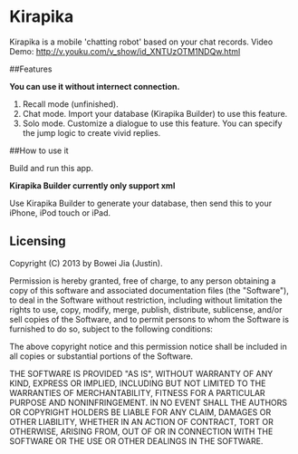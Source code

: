 Kirapika
===========================
Kirapika is a mobile 'chatting robot' based on your chat records.
Video Demo: http://v.youku.com/v_show/id_XNTUzOTM1NDQw.html

##Features

**You can use it without internect connection.**

1. Recall mode (unfinished).
2. Chat mode. Import your database (Kirapika Builder) to use this feature.
3. Solo mode. Customize a dialogue to use this feature. You can specify the jump logic to create vivid replies.

##How to use it

Build and run this app.

**Kirapika Builder currently only support xml**

Use Kirapika Builder to generate your database, then send this to your iPhone, iPod touch or iPad.

## Licensing 
Copyright (C) 2013 by Bowei Jia (Justin).

Permission is hereby granted, free of charge, to any person obtaining a copy
of this software and associated documentation files (the "Software"), to deal
in the Software without restriction, including without limitation the rights
to use, copy, modify, merge, publish, distribute, sublicense, and/or sell
copies of the Software, and to permit persons to whom the Software is
furnished to do so, subject to the following conditions:

The above copyright notice and this permission notice shall be included in
all copies or substantial portions of the Software.

THE SOFTWARE IS PROVIDED "AS IS", WITHOUT WARRANTY OF ANY KIND, EXPRESS OR
IMPLIED, INCLUDING BUT NOT LIMITED TO THE WARRANTIES OF MERCHANTABILITY,
FITNESS FOR A PARTICULAR PURPOSE AND NONINFRINGEMENT. IN NO EVENT SHALL THE
AUTHORS OR COPYRIGHT HOLDERS BE LIABLE FOR ANY CLAIM, DAMAGES OR OTHER
LIABILITY, WHETHER IN AN ACTION OF CONTRACT, TORT OR OTHERWISE, ARISING FROM,
OUT OF OR IN CONNECTION WITH THE SOFTWARE OR THE USE OR OTHER DEALINGS IN
THE SOFTWARE.



